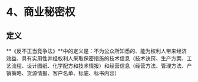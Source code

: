 # 4、商业秘密权

## 定义

**《反不正当竞争法》**中的定义是：不为公众所知悉的、能为权利人带来经济效益、具有实用性并经权利人采取保密措施的技术信息（技术诀窍、生产方案、工艺流程、设计图纸、化学配方和技术情报）和经营信息（经营方法、管理方法、产销策略、货源情报、客户名单、标底、标书内容）
